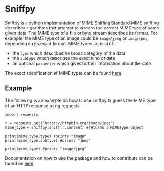 # Sniffpy

Sniffpy is a python implementation of [MIME Sniffing Standard](https://mimesniff.spec.whatwg.org/)
MIME sniffing describes algorithms that attempt to discern the correct MIME type of some given
data. The MIME type of a file or byte stream describes its format. For example, the MIME type of an image could be
`image/jpeg` or `image/png` depending on its exact format. MIME types consist of:

* the `type` which describesthe broad category of the data
* the `subtype` which describes the exact kind of data
* an optional `parameter` which gives further information about the data

The exact specification of MIME types can be found [here](https://tools.ietf.org/html/rfc6838)

## Example

The following is an example on how to use sniffpy to guess the MIME type of an HTTP response using requests

```
import requests

r = requests.get("https://httpbin.org/image/jpeg")
mime_type = sniffpy.sniff(r.content) #returns a MIMEType object

print(mime_type.type) #prints "image"
print(mime_type.subtype) #prints "jpeg"

print(mime_type) #prints "image/jpeg"
```

Documentation on how to use the package and how to contribute can be found on [here](https://sniffpy.readthedocs.io/en/latest/)
